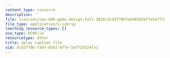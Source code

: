 ```yaml
---
content_type: resource
description: ''
file: /courses/cms-608-game-design-fall-2010/dcd3779bfa9385d26ffe5ef725324fa1_68555.srt
file_type: application/x-subrip
learning_resource_types: []
ocw_type: OCWFile
resourcetype: Other
title: 3play caption file
uid: dcd3779b-fa93-85d2-6ffe-5ef725324fa1
---
```

